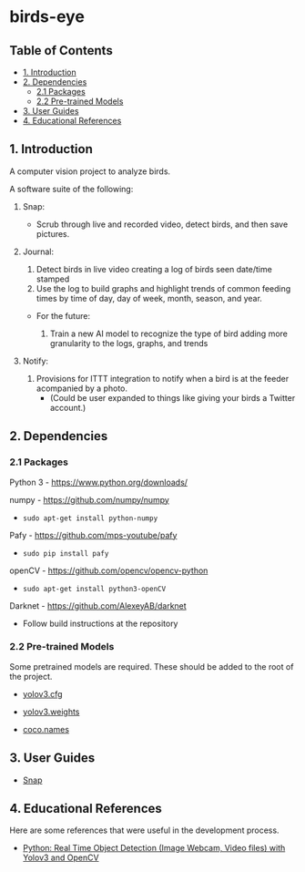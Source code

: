 # birds-eye <!-- omit in toc -->

## Table of Contents <!-- omit in toc -->

- [1. Introduction](#1-introduction)
- [2. Dependencies](#2-dependencies)
  - [2.1 Packages](#21-packages)
  - [2.2 Pre-trained Models](#22-pre-trained-models)
- [3. User Guides](#3-user-guides)
- [4. Educational References](#4-educational-references)

## 1. Introduction
A computer vision project to analyze birds.

A software suite of the following:

1. Snap:
     - Scrub through live and recorded video, detect birds, and then save pictures.

2. Journal:
    1. Detect birds in live video creating a log of birds seen date/time stamped
    2. Use the log to build graphs and highlight trends of common feeding times by time of day, day of week, month, season, and year.
    
    - For the future:

      1. Train a new AI model to recognize the type of bird adding more granularity to the logs, graphs, and trends

3. Notify:
    1. Provisions for ITTT integration to notify when a bird is at the feeder acompanied by a photo.
       - (Could be user expanded to things like giving your birds a Twitter account.)

## 2. Dependencies
### 2.1 Packages
Python 3 - https://www.python.org/downloads/

numpy - https://github.com/numpy/numpy
   - `sudo apt-get install python-numpy`

Pafy - https://github.com/mps-youtube/pafy

   - `sudo pip install pafy`

openCV - https://github.com/opencv/opencv-python

   - `sudo apt-get install python3-openCV`

Darknet - https://github.com/AlexeyAB/darknet

   - Follow build instructions at the repository
  

### 2.2 Pre-trained Models

Some pretrained models are required. These should be added to the root of the project.

   - [yolov3.cfg](https://raw.githubusercontent.com/AlexeyAB/darknet/master/cfg/yolov3.cfg)

   - [yolov3.weights](https://pjreddie.com/media/files/yolov3.weights)

   - [coco.names](https://raw.githubusercontent.com/AlexeyAB/darknet/master/data/coco.names)

## 3. User Guides

   - [Snap](https://github.com/alexf4d/birds-eye/blob/main/snap-user-guide.md)
  
## 4. Educational References

Here are some references that were useful in the development process.

   - [Python: Real Time Object Detection (Image Webcam, Video files) with Yolov3 and OpenCV](https://www.youtube.com/watch?v=1LCb1PVqzeY)
